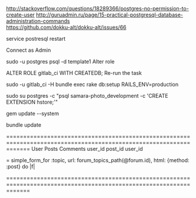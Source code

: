 http://stackoverflow.com/questions/18289366/postgres-no-permission-to-create-user
http://guruadmin.ru/page/15-practical-postgresql-database-administration-commands   
https://github.com/dokku-alt/dokku-alt/issues/66

service postresql restart 
 
Connect as Admin
 
sudo -u postgres psql -d template1
Alter role
 
ALTER ROLE gitlab_ci WITH CREATEDB;
Re-run the task
 
sudo -u gitlab_ci -H bundle exec rake db:setup RAILS_ENV=production
 
 
sudo su postgres -c "psql samara-photo_development -c 'CREATE EXTENSION hstore;'"


 
gem update --system 
 
bundle update

===================================================================================================================
User               Posts        Comments
                   user_id      post_id
                                user_id

= simple_form_for :topic, url: forum_topics_path(@forum.id), html: {method: :post} do |f|

===================================================================================================================
